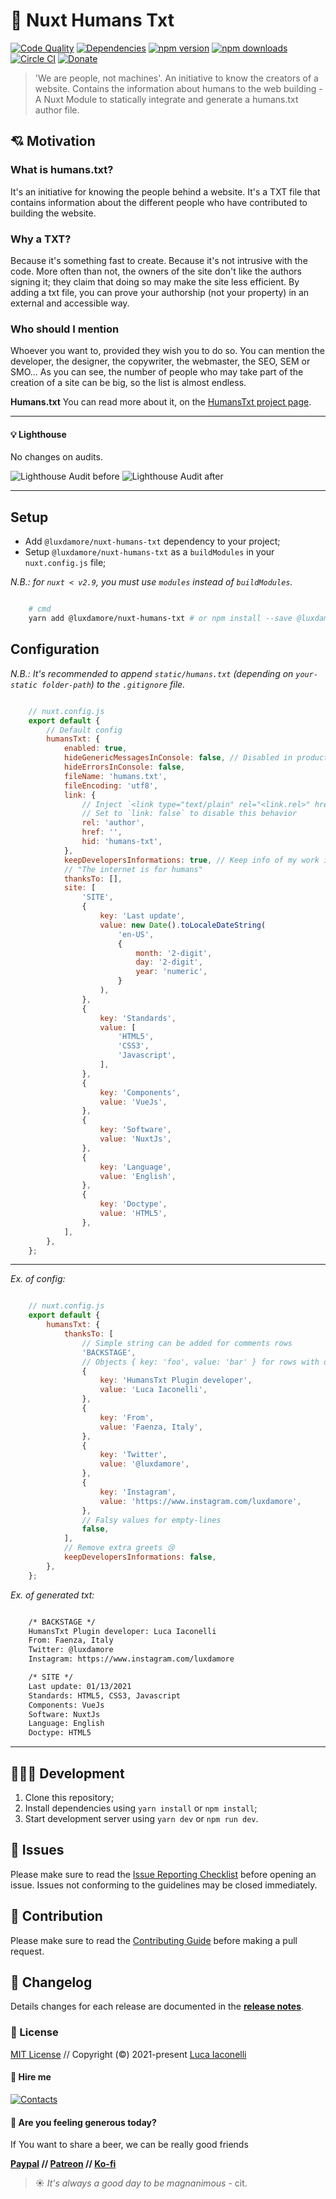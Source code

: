 # 🔌 Nuxt Humans Txt

[![Code Quality][quality-src]][quality-href]
[![Dependencies][dependencies-src]][dependencies-href]
[![npm version][npm-version-src]][npm-version-href]
[![npm downloads][npm-downloads-src]][npm-downloads-href]
[![Circle CI][circle-ci-src]][circle-ci-href]
[![Donate][donate-src]][donate-href]

[npm-version-src]: https://img.shields.io/npm/v/@luxdamore/nuxt-humans-txt/latest.svg?style=flat
[npm-version-href]: https://npmjs.com/package/@luxdamore/nuxt-humans-txt

[quality-src]: https://img.shields.io/badge/code%20quality-A-informational?style=flat
[quality-href]: https://luxdamore.github.io/generative-art/

[npm-downloads-src]: https://img.shields.io/npm/dt/@luxdamore/nuxt-humans-txt.svg?style=flat
[npm-downloads-href]: https://npmjs.com/package/@luxdamore/nuxt-humans-txt

[circle-ci-src]: https://img.shields.io/circleci/project/github/LuXDAmore/nuxt-humans-txt.svg?style=flat
[circle-ci-href]: https://circleci.com/gh/LuXDAmore/nuxt-humans-txt

[dependencies-src]: https://img.shields.io/badge/dependencies-up%20to%20date-darkgreen.svg?style=flat
[dependencies-href]: https://npmjs.com/package/@luxdamore/nuxt-humans-txt

[license-src]: https://img.shields.io/npm/l/@luxdamore/nuxt-humans-txt.svg?style=flat
[license-href]: https://npmjs.com/package/@luxdamore/nuxt-humans-txt

[donate-src]: https://img.shields.io/badge/paypal-donate-black.svg?style=flat
[donate-href]: https://www.paypal.com/paypalme2/luxdamore

> 'We are people, not machines'. An initiative to know the creators of a website. Contains the information about humans to the web building - A Nuxt Module to statically integrate and generate a humans.txt author file.

## 💘 Motivation

### What is humans.txt?

It's an initiative for knowing the people behind a website. It's a TXT file that contains information about the different people who have contributed to building the website.

### Why a TXT?

Because it's something fast to create. Because it's not intrusive with the code. More often than not, the owners of the site don't like the authors signing it; they claim that doing so may make the site less efficient. By adding a txt file, you can prove your authorship (not your property) in an external and accessible way.

### Who should I mention

Whoever you want to, provided they wish you to do so. You can mention the developer, the designer, the copywriter, the webmaster, the SEO, SEM or SMO...
As you can see, the number of people who may take part of the creation of a site can be big, so the list is almost endless.

**Humans.txt**
You can read more about it, on the [HumansTxt project page](http://humanstxt.org/).

___

#### 💡 Lighthouse

No changes on audits.

![Lighthouse Audit before](./src/static/lighthouse/before.jpg)
![Lighthouse Audit after](./src/static/lighthouse/after.jpg)

___

## Setup

- Add `@luxdamore/nuxt-humans-txt` dependency to your project;
- Setup `@luxdamore/nuxt-humans-txt` as a `buildModules` in your `nuxt.config.js` file;

*N.B.: for `nuxt < v2.9`, you must use `modules` instead of `buildModules`.*

```bash

    # cmd
    yarn add @luxdamore/nuxt-humans-txt # or npm install --save @luxdamore/nuxt-humans-txt

```

## Configuration

*N.B.: It's recommended to append `static/humans.txt` (depending on `your-static folder-path`) to the `.gitignore` file.*

```js

    // nuxt.config.js
    export default {
        // Default config
        humansTxt: {
            enabled: true,
            hideGenericMessagesInConsole: false, // Disabled in production
            hideErrorsInConsole: false,
            fileName: 'humans.txt',
            fileEncoding: 'utf8',
            link: {
                // Inject `<link type="text/plain" rel="<link.rel>" href="<link.href><filename>" />` inside the `head`
                // Set to `link: false` to disable this behavior
                rel: 'author',
                href: '',
                hid: 'humans-txt',
            },
            keepDevelopersInformations: true, // Keep info of my work in your `humans.txt` file 😍
            // "The internet is for humans"
            thanksTo: [],
            site: [
                'SITE',
                {
                    key: 'Last update',
                    value: new Date().toLocaleDateString(
                        'en-US',
                        {
                            month: '2-digit',
                            day: '2-digit',
                            year: 'numeric',
                        }
                    ),
                },
                {
                    key: 'Standards',
                    value: [
                        'HTML5',
                        'CSS3',
                        'Javascript',
                    ],
                },
                {
                    key: 'Components',
                    value: 'VueJs',
                },
                {
                    key: 'Software',
                    value: 'NuxtJs',
                },
                {
                    key: 'Language',
                    value: 'English',
                },
                {
                    key: 'Doctype',
                    value: 'HTML5',
                },
            ],
        },
    };

```

___

*Ex. of config:*

```js

    // nuxt.config.js
    export default {
        humansTxt: {
            thanksTo: [
                // Simple string can be added for comments rows
                'BACKSTAGE',
                // Objects { key: 'foo', value: 'bar' } for rows with different values
                {
                    key: 'HumansTxt Plugin developer',
                    value: 'Luca Iaconelli',
                },
                {
                    key: 'From',
                    value: 'Faenza, Italy',
                },
                {
                    key: 'Twitter',
                    value: '@luxdamore',
                },
                {
                    key: 'Instagram',
                    value: 'https://www.instagram.com/luxdamore',
                },
                // Falsy values for empty-lines
                false,
            ],
            // Remove extra greets 😢
            keepDevelopersInformations: false,
        },
    };

```

*Ex. of generated txt:*

```txt

    /* BACKSTAGE */
    HumansTxt Plugin developer: Luca Iaconelli
    From: Faenza, Italy
    Twitter: @luxdamore
    Instagram: https://www.instagram.com/luxdamore

    /* SITE */
    Last update: 01/13/2021
    Standards: HTML5, CSS3, Javascript
    Components: VueJs
    Software: NuxtJs
    Language: English
    Doctype: HTML5

```

___

## 👨🏻‍💻 Development

1. Clone this repository;
2. Install dependencies using `yarn install` or `npm install`;
3. Start development server using `yarn dev` or `npm run dev`.

## 🐞 Issues

Please make sure to read the [Issue Reporting Checklist](/.github/ISSUE_TEMPLATE/bug_report.md) before opening an issue. Issues not conforming to the guidelines may be closed immediately.

## 👥 Contribution

Please make sure to read the [Contributing Guide](/.github/ISSUE_TEMPLATE/feature_request.md) before making a pull request.

## 📖 Changelog

Details changes for each release are documented in the [**release notes**](./CHANGELOG.md).

### 📃 License

[MIT License](./LICENSE) // Copyright (©) 2021-present [Luca Iaconelli](https://lucaiaconelli.it)

#### 💼 Hire me

[![Contacts](https://img.shields.io/badge/Contact%20Me-Let's%20Talk-informational?style=social&logo=minutemailer)](https://lucaiaconelli.it)

#### 💸 Are you feeling generous today?

If You want to share a beer, we can be really good friends

__[Paypal](https://www.paypal.com/paypalme/luxdamore) // [Patreon](https://www.patreon.com/luxdamore) // [Ko-fi](https://ko-fi.com/luxdamore)__

> ☀ _It's always a good day to be magnanimous_ - cit.
